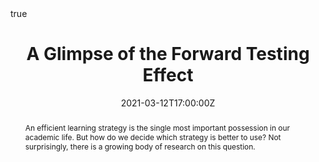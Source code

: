 ---
title: A Glimpse of the Forward Testing Effect
event: International Psychology Students Events
event_url: 

location: Zoom
#address:
  #street: 450 Serra Mall
  #city: Stanford
  #region: CA
  #postcode: '94305'
  #country: United States

summary: I will be addressing how regularly testing ourselves is a better learning strategy than others, such as reading the material over and over again.
abstract: "An efficient learning strategy is the single most important possession in our academic life. But how do we decide which strategy is better to use? Not surprisingly, there is a growing body of research on this question."

# Talk start and end times.
#   End time can optionally be hidden by prefixing the line with `#`.
date: "2021-03-12T17:00:00Z"
date_end: "2021-03-12T18:00:00Z"
all_day: false

publishDate: '2021-02-14'

authors: [Bengü Kalo]
tags: []

# Is this a featured talk? (true/false)
featured: true

image:
  caption: 'Image credit: [**Unsplash**](https://unsplash.com/photos/s9CC2SKySJM)'
  focal_point: Right
  featured: true
  preview_only: false

links:
- icon: twitter
  icon_pack: fab
  name: Follow
  url: https://twitter.com/BenguKalo
url_code: ""
url_pdf: ""
url_slides: ""
url_video: ""

math: true

---